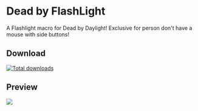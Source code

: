 # Dead by FlashLight
 A Flashlight macro for Dead by Daylight! Exclusive for person don't have a mouse with side buttons!
 
 ## Download
[![Total downloads](https://img.shields.io/github/downloads/medronic/dead-by-flashlight/total.svg?label=Downloads&logo=github&cacheSeconds=600)](https://github.com/Medronic/Dead-by-FlashLight/releases/latest)

## Preview

![](https://i.imgur.com/h38pWha.gif)
